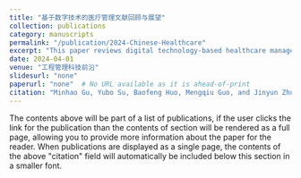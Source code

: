```yaml
---
title: "基于数字技术的医疗管理文献回顾与展望"
collection: publications
category: manuscripts
permalink: "/publication/2024-Chinese-Healthcare"
excerpt: "This paper reviews digital technology-based healthcare management research."
date: 2024-04-01
venue: "工程管理科技前沿"
slidesurl: "none"
paperurl: "none"  # No URL available as it is ahead-of-print
citation: "Minhao Gu, Yubo Su, Baofeng Huo, Mengqiu Guo, and Jinyun Zhu. (2024). \"基于数字技术的医疗管理文献回顾与展望\". 工程管理科技前沿."
---
```


The contents above will be part of a list of publications, if the user clicks the link for the publication than the contents of section will be rendered as a full page, allowing you to provide more information about the paper for the reader. When publications are displayed as a single page, the contents of the above "citation" field will automatically be included below this section in a smaller font.
